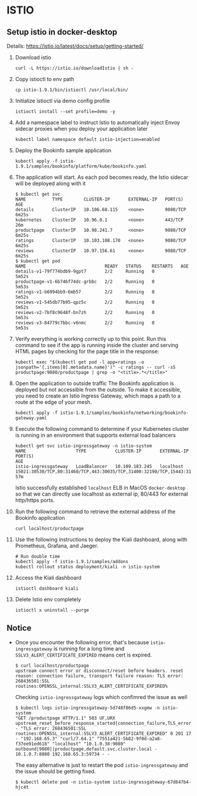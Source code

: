 # ISTIO

## Setup istio in docker-desktop
Details: https://istio.io/latest/docs/setup/getting-started/

1. Download istio

    ```
    curl -L https://istio.io/downloadIstio | sh -
    ```

2. Copy istioctl to env path

    ```
    cp istio-1.9.1/bin/istioctl /usr/local/bin/
    ```

3. Initialize istioctl via demo config profile

    ```
    istioctl install --set profile=demo -y
    ```

4. Add a namespace label to instruct Istio to automatically inject Envoy sidecar proxies when you deploy your application later

    ```
    kubectl label namespace default istio-injection=enabled
    ```

5. Deploy the Bookinfo sample application

    ```
    kubectl apply -f istio-1.9.1/samples/bookinfo/platform/kube/bookinfo.yaml
    ```

6. The application will start. As each pod becomes ready, the Istio sidecar will be deployed along with it
   
    ```
    $ kubectl get svc
    NAME          TYPE        CLUSTER-IP       EXTERNAL-IP   PORT(S)    AGE
    details       ClusterIP   10.106.68.115    <none>        9080/TCP   6m25s
    kubernetes    ClusterIP   10.96.0.1        <none>        443/TCP    26m
    productpage   ClusterIP   10.98.241.7      <none>        9080/TCP   6m25s
    ratings       ClusterIP   10.103.108.170   <none>        9080/TCP   6m25s
    reviews       ClusterIP   10.97.156.61     <none>        9080/TCP   6m25s
    $ kubectl get pod
    NAME                              READY   STATUS    RESTARTS   AGE
    details-v1-79f774bdb9-9gpt7       2/2     Running   0          5m52s
    productpage-v1-6b746f74dc-grbbc   2/2     Running   0          5m53s
    ratings-v1-b6994bb9-6mb57         2/2     Running   0          5m52s
    reviews-v1-545db77b95-qpz5c       2/2     Running   0          5m52s
    reviews-v2-7bf8c9648f-bn7zh       2/2     Running   0          5m53s
    reviews-v3-84779c7bbc-v6nmc       2/2     Running   0          5m53s
    ```

7. Verify everything is working correctly up to this point. Run this command to see if the app is running inside the cluster and serving HTML pages by checking for the page title in the response:

    ```
    kubectl exec "$(kubectl get pod -l app=ratings -o jsonpath='{.items[0].metadata.name}')" -c ratings -- curl -sS productpage:9080/productpage | grep -o "<title>.*</title>"
    ```

8. Open the application to outside traffic
The Bookinfo application is deployed but not accessible from the outside. To make it accessible, you need to create an Istio Ingress Gateway, which maps a path to a route at the edge of your mesh.

    ```
    kubectl apply -f istio-1.9.1/samples/bookinfo/networking/bookinfo-gateway.yaml
    ```

9. Execute the following command to determine if your Kubernetes cluster is running in an environment that supports external load balancers

    ```
    kubectl get svc istio-ingressgateway -n istio-system
    NAME                   TYPE           CLUSTER-IP       EXTERNAL-IP   PORT(S)                                                                      AGE
    istio-ingressgateway   LoadBalancer   10.109.183.245   localhost     15021:30530/TCP,80:31460/TCP,443:30035/TCP,31400:32190/TCP,15443:31590/TCP   57m
    ```
    Istio successfully established `localhost` ELB in MacOS `docker-desktop` so that we can directly use localhost as external ip, 80/443 for external http/https ports.

10. Run the following command to retrieve the external address of the Bookinfo application

    ```
    curl localhost/productpage
    ```

11. Use the following instructions to deploy the Kiali dashboard, along with Prometheus, Grafana, and Jaeger.

    ```
    # Run double time
    kubectl apply -f istio-1.9.1/samples/addons
    kubectl rollout status deployment/kiali -n istio-system
    ```

12. Access the Kiali dashboard

    ```
    istioctl dashboard kiali
    ```

13. Delete Istio env completely

    ```
    istioctl x uninstall --purge
    ```

## Notice

- Once you encounter the following error, that's because `istio-ingressgateway` is running for a long time and `SSLV3_ALERT_CERTIFICATE_EXPIRED` means cert is expired.

    ```
    $ curl localhost/productpage
    upstream connect error or disconnect/reset before headers. reset reason: connection failure, transport failure reason: TLS error: 268436501:SSL routines:OPENSSL_internal:SSLV3_ALERT_CERTIFICATE_EXPIRED%
    ```

    Checking `istio-ingressgateway` logs which confimred the issue as well

    ```
    $ kubectl logs istio-ingressgateway-5d748f86d5-xxgmw -n istio-system
    "GET /productpage HTTP/1.1" 503 UF,URX upstream_reset_before_response_started{connection_failure,TLS_error:_268436501:SSL_routines:OPENSSL_internal:SSLV3_ALERT_CERTIFICATE_EXPIRED} - "TLS error: 268436501:SSL routines:OPENSSL_internal:SSLV3_ALERT_CERTIFICATE_EXPIRED" 0 201 17 - "192.168.65.3" "curl/7.64.1" "7551a421-5b82-9f0d-a2a8-f37ee91ed618" "localhost" "10.1.0.38:9080" outbound|9080||productpage.default.svc.cluster.local - 10.1.0.7:8080 192.168.65.3:59734 - -
    ```

    The easy alternative is just to restart the pod `istio-ingressgateway` and the issue should be getting fixed.

    ```
    $ kubectl delete pod -n istio-system istio-ingressgateway-67d647b4-hjc4t
    ```
